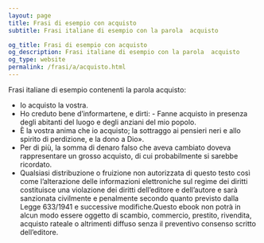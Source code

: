 ```yaml
---
layout: page
title: Frasi di esempio con acquisto 
subtitle: Frasi italiane di esempio con la parola  acquisto

og_title: Frasi di esempio con acquisto 
og_description: Frasi italiane di esempio con la parola  acquisto
og_type: website
permalink: /frasi/a/acquisto.html
---
```


Frasi italiane di esempio contenenti la parola acquisto:


- Io acquisto la vostra.
- Ho creduto bene d’informartene, e dirti: - Fanne acquisto in presenza degli abitanti del luogo e degli anziani del mio popolo.
- È la vostra anima che io acquisto; la sottraggo ai pensieri neri e allo spirito di perdizione, e la dono a Dio».
- Per di più, la somma di denaro falso che aveva cambiato doveva rappresentare un grosso acquisto, di cui probabilmente si sarebbe ricordato.
- Qualsiasi distribuzione o fruizione non autorizzata di questo testo così come l’alterazione delle informazioni elettroniche sul regime dei diritti costituisce una violazione dei diritti dell’editore e dell’autore e sarà sanzionata civilmente e penalmente secondo quanto previsto dalla Legge 633/1941 e successive modifiche.Questo ebook non potrà in alcun modo essere oggetto di scambio, commercio, prestito, rivendita, acquisto rateale o altrimenti diffuso senza il preventivo consenso scritto dell’editore.
